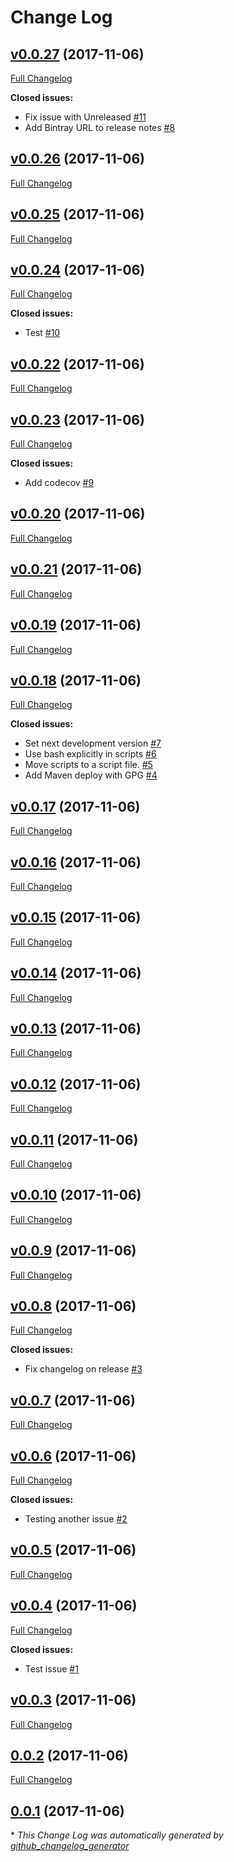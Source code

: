 # Change Log

## [v0.0.27](https://github.com/donovanmuller/test-minishift-travis/tree/v0.0.27) (2017-11-06)
[Full Changelog](https://github.com/donovanmuller/test-minishift-travis/compare/v0.0.26...v0.0.27)

**Closed issues:**

- Fix issue with Unreleased [\#11](https://github.com/donovanmuller/test-minishift-travis/issues/11)
- Add Bintray URL to release notes [\#8](https://github.com/donovanmuller/test-minishift-travis/issues/8)

## [v0.0.26](https://github.com/donovanmuller/test-minishift-travis/tree/v0.0.26) (2017-11-06)
[Full Changelog](https://github.com/donovanmuller/test-minishift-travis/compare/v0.0.25...v0.0.26)

## [v0.0.25](https://github.com/donovanmuller/test-minishift-travis/tree/v0.0.25) (2017-11-06)
[Full Changelog](https://github.com/donovanmuller/test-minishift-travis/compare/v0.0.24...v0.0.25)

## [v0.0.24](https://github.com/donovanmuller/test-minishift-travis/tree/v0.0.24) (2017-11-06)
[Full Changelog](https://github.com/donovanmuller/test-minishift-travis/compare/v0.0.22...v0.0.24)

**Closed issues:**

- Test [\#10](https://github.com/donovanmuller/test-minishift-travis/issues/10)

## [v0.0.22](https://github.com/donovanmuller/test-minishift-travis/tree/v0.0.22) (2017-11-06)
[Full Changelog](https://github.com/donovanmuller/test-minishift-travis/compare/v0.0.23...v0.0.22)

## [v0.0.23](https://github.com/donovanmuller/test-minishift-travis/tree/v0.0.23) (2017-11-06)
[Full Changelog](https://github.com/donovanmuller/test-minishift-travis/compare/v0.0.20...v0.0.23)

**Closed issues:**

- Add codecov [\#9](https://github.com/donovanmuller/test-minishift-travis/issues/9)

## [v0.0.20](https://github.com/donovanmuller/test-minishift-travis/tree/v0.0.20) (2017-11-06)
[Full Changelog](https://github.com/donovanmuller/test-minishift-travis/compare/v0.0.21...v0.0.20)

## [v0.0.21](https://github.com/donovanmuller/test-minishift-travis/tree/v0.0.21) (2017-11-06)
[Full Changelog](https://github.com/donovanmuller/test-minishift-travis/compare/v0.0.19...v0.0.21)

## [v0.0.19](https://github.com/donovanmuller/test-minishift-travis/tree/v0.0.19) (2017-11-06)
[Full Changelog](https://github.com/donovanmuller/test-minishift-travis/compare/v0.0.18...v0.0.19)

## [v0.0.18](https://github.com/donovanmuller/test-minishift-travis/tree/v0.0.18) (2017-11-06)
[Full Changelog](https://github.com/donovanmuller/test-minishift-travis/compare/v0.0.17...v0.0.18)

**Closed issues:**

- Set next development version [\#7](https://github.com/donovanmuller/test-minishift-travis/issues/7)
- Use bash explicitly in scripts [\#6](https://github.com/donovanmuller/test-minishift-travis/issues/6)
- Move scripts to a script file. [\#5](https://github.com/donovanmuller/test-minishift-travis/issues/5)
- Add Maven deploy with GPG [\#4](https://github.com/donovanmuller/test-minishift-travis/issues/4)

## [v0.0.17](https://github.com/donovanmuller/test-minishift-travis/tree/v0.0.17) (2017-11-06)
[Full Changelog](https://github.com/donovanmuller/test-minishift-travis/compare/v0.0.16...v0.0.17)

## [v0.0.16](https://github.com/donovanmuller/test-minishift-travis/tree/v0.0.16) (2017-11-06)
[Full Changelog](https://github.com/donovanmuller/test-minishift-travis/compare/v0.0.15...v0.0.16)

## [v0.0.15](https://github.com/donovanmuller/test-minishift-travis/tree/v0.0.15) (2017-11-06)
[Full Changelog](https://github.com/donovanmuller/test-minishift-travis/compare/v0.0.14...v0.0.15)

## [v0.0.14](https://github.com/donovanmuller/test-minishift-travis/tree/v0.0.14) (2017-11-06)
[Full Changelog](https://github.com/donovanmuller/test-minishift-travis/compare/v0.0.13...v0.0.14)

## [v0.0.13](https://github.com/donovanmuller/test-minishift-travis/tree/v0.0.13) (2017-11-06)
[Full Changelog](https://github.com/donovanmuller/test-minishift-travis/compare/v0.0.12...v0.0.13)

## [v0.0.12](https://github.com/donovanmuller/test-minishift-travis/tree/v0.0.12) (2017-11-06)
[Full Changelog](https://github.com/donovanmuller/test-minishift-travis/compare/v0.0.11...v0.0.12)

## [v0.0.11](https://github.com/donovanmuller/test-minishift-travis/tree/v0.0.11) (2017-11-06)
[Full Changelog](https://github.com/donovanmuller/test-minishift-travis/compare/v0.0.10...v0.0.11)

## [v0.0.10](https://github.com/donovanmuller/test-minishift-travis/tree/v0.0.10) (2017-11-06)
[Full Changelog](https://github.com/donovanmuller/test-minishift-travis/compare/v0.0.9...v0.0.10)

## [v0.0.9](https://github.com/donovanmuller/test-minishift-travis/tree/v0.0.9) (2017-11-06)
[Full Changelog](https://github.com/donovanmuller/test-minishift-travis/compare/v0.0.8...v0.0.9)

## [v0.0.8](https://github.com/donovanmuller/test-minishift-travis/tree/v0.0.8) (2017-11-06)
[Full Changelog](https://github.com/donovanmuller/test-minishift-travis/compare/v0.0.7...v0.0.8)

**Closed issues:**

- Fix changelog on release [\#3](https://github.com/donovanmuller/test-minishift-travis/issues/3)

## [v0.0.7](https://github.com/donovanmuller/test-minishift-travis/tree/v0.0.7) (2017-11-06)
[Full Changelog](https://github.com/donovanmuller/test-minishift-travis/compare/v0.0.6...v0.0.7)

## [v0.0.6](https://github.com/donovanmuller/test-minishift-travis/tree/v0.0.6) (2017-11-06)
[Full Changelog](https://github.com/donovanmuller/test-minishift-travis/compare/v0.0.5...v0.0.6)

**Closed issues:**

- Testing another issue [\#2](https://github.com/donovanmuller/test-minishift-travis/issues/2)

## [v0.0.5](https://github.com/donovanmuller/test-minishift-travis/tree/v0.0.5) (2017-11-06)
[Full Changelog](https://github.com/donovanmuller/test-minishift-travis/compare/v0.0.4...v0.0.5)

## [v0.0.4](https://github.com/donovanmuller/test-minishift-travis/tree/v0.0.4) (2017-11-06)
[Full Changelog](https://github.com/donovanmuller/test-minishift-travis/compare/v0.0.3...v0.0.4)

**Closed issues:**

- Test issue  [\#1](https://github.com/donovanmuller/test-minishift-travis/issues/1)

## [v0.0.3](https://github.com/donovanmuller/test-minishift-travis/tree/v0.0.3) (2017-11-06)
[Full Changelog](https://github.com/donovanmuller/test-minishift-travis/compare/0.0.2...v0.0.3)

## [0.0.2](https://github.com/donovanmuller/test-minishift-travis/tree/0.0.2) (2017-11-06)
[Full Changelog](https://github.com/donovanmuller/test-minishift-travis/compare/0.0.1...0.0.2)

## [0.0.1](https://github.com/donovanmuller/test-minishift-travis/tree/0.0.1) (2017-11-06)


\* *This Change Log was automatically generated by [github_changelog_generator](https://github.com/skywinder/Github-Changelog-Generator)*